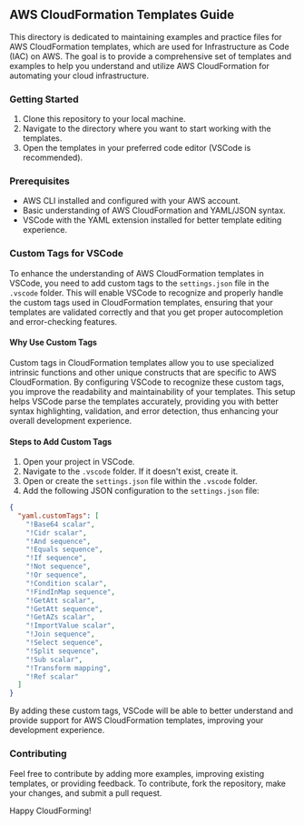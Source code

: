## AWS CloudFormation Templates Guide

This directory is dedicated to maintaining examples and practice files for AWS CloudFormation templates, which are used for Infrastructure as Code (IAC) on AWS. The goal is to provide a comprehensive set of templates and examples to help you understand and utilize AWS CloudFormation for automating your cloud infrastructure.

<!-- ### Directory Structure

- `/examples`: Contains various example templates demonstrating different AWS services and configurations.
- `/practice`: Includes practice templates for hands-on learning and experimentation. -->

### Getting Started

1. Clone this repository to your local machine.
2. Navigate to the directory where you want to start working with the templates.
3. Open the templates in your preferred code editor (VSCode is recommended).

### Prerequisites

- AWS CLI installed and configured with your AWS account.
- Basic understanding of AWS CloudFormation and YAML/JSON syntax.
- VSCode with the YAML extension installed for better template editing experience.

### Custom Tags for VSCode

To enhance the understanding of AWS CloudFormation templates in VSCode, you need to add custom tags to the `settings.json` file in the `.vscode` folder. This will enable VSCode to recognize and properly handle the custom tags used in CloudFormation templates, ensuring that your templates are validated correctly and that you get proper autocompletion and error-checking features.

#### Why Use Custom Tags

Custom tags in CloudFormation templates allow you to use specialized intrinsic functions and other unique constructs that are specific to AWS CloudFormation. By configuring VSCode to recognize these custom tags, you improve the readability and maintainability of your templates. This setup helps VSCode parse the templates accurately, providing you with better syntax highlighting, validation, and error detection, thus enhancing your overall development experience.

#### Steps to Add Custom Tags

1. Open your project in VSCode.
2. Navigate to the `.vscode` folder. If it doesn't exist, create it.
3. Open or create the `settings.json` file within the `.vscode` folder.
4. Add the following JSON configuration to the `settings.json` file:

```json
{
  "yaml.customTags": [
    "!Base64 scalar",
    "!Cidr scalar",
    "!And sequence",
    "!Equals sequence",
    "!If sequence",
    "!Not sequence",
    "!Or sequence",
    "!Condition scalar",
    "!FindInMap sequence",
    "!GetAtt scalar",
    "!GetAtt sequence",
    "!GetAZs scalar",
    "!ImportValue scalar",
    "!Join sequence",
    "!Select sequence",
    "!Split sequence",
    "!Sub scalar",
    "!Transform mapping",
    "!Ref scalar"
  ]
}
```

By adding these custom tags, VSCode will be able to better understand and provide support for AWS CloudFormation templates, improving your development experience.

### Contributing

Feel free to contribute by adding more examples, improving existing templates, or providing feedback. To contribute, fork the repository, make your changes, and submit a pull request.

Happy CloudForming!
